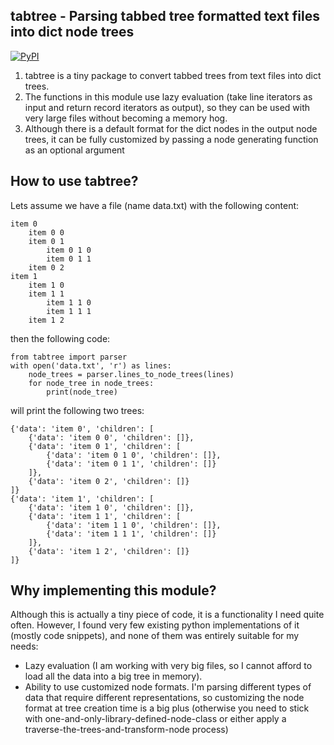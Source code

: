 ## tabtree - Parsing tabbed tree formatted text files into dict node trees
[![PyPI](http://img.shields.io/pypi/v/tabtree.svg)](https://pypi.python.org/pypi/tabtree)

1. tabtree is a tiny package to convert tabbed trees from text files into dict trees.
2. The functions in this module use lazy evaluation (take line iterators as input and return record iterators as output), so they can be used with very large files without becoming a memory hog.
3. Although there is a default format for the dict nodes in the output node trees, it can be fully customized by passing a node generating function as an optional argument

## How to use tabtree?

Lets assume we have a file (name data.txt) with the following content:

```
item 0
	item 0 0
	item 0 1
		item 0 1 0
		item 0 1 1
	item 0 2 
item 1 
	item 1 0
	item 1 1
		item 1 1 0
		item 1 1 1
	item 1 2
```

then the following code:

```
from tabtree import parser
with open('data.txt', 'r') as lines:
	node_trees = parser.lines_to_node_trees(lines)
	for node_tree in node_trees:
		print(node_tree)
```

will print the following two trees:

```
{'data': 'item 0', 'children': [
	{'data': 'item 0 0', 'children': []},
	{'data': 'item 0 1', 'children': [
		{'data': 'item 0 1 0', 'children': []},
		{'data': 'item 0 1 1', 'children': []}
	]},
	{'data': 'item 0 2', 'children': []}
]}
{'data': 'item 1', 'children': [
	{'data': 'item 1 0', 'children': []},
	{'data': 'item 1 1', 'children': [
		{'data': 'item 1 1 0', 'children': []},
		{'data': 'item 1 1 1', 'children': []}
	]},
	{'data': 'item 1 2', 'children': []}
]}
```

## Why implementing this module?

Although this is actually a tiny piece of code, it is a functionality I need quite often. However, I found very few existing python implementations of it (mostly code snippets), and none of them was entirely suitable for my needs:
   * Lazy evaluation (I am working with very big files, so I cannot afford to load all the data into a big tree in memory).
   * Ability to use customized node formats. I'm parsing different types of data that require different representations, so customizing the node format at tree creation time is a big plus (otherwise you need to stick with one-and-only-library-defined-node-class or either apply a traverse-the-trees-and-transform-node process)
